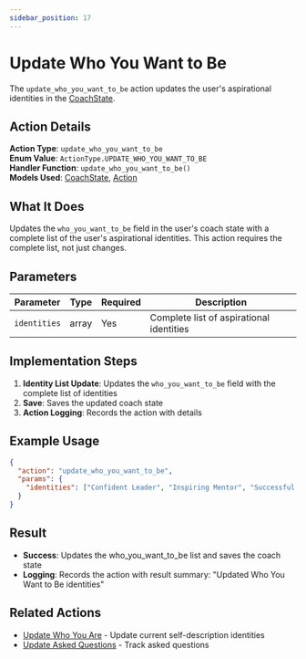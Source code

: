 ```yaml
---
sidebar_position: 17
---
```


# Update Who You Want to Be

The `update_who_you_want_to_be` action updates the user's aspirational identities in the [CoachState](../database/models/coach-state).

## Action Details

**Action Type**: `update_who_you_want_to_be`  
**Enum Value**: `ActionType.UPDATE_WHO_YOU_WANT_TO_BE`  
**Handler Function**: `update_who_you_want_to_be()`  
**Models Used**: [CoachState](../database/models/coach-state), [Action](../database/models/action)

## What It Does

Updates the `who_you_want_to_be` field in the user's coach state with a complete list of the user's aspirational identities. This action requires the complete list, not just changes.

## Parameters

| Parameter | Type | Required | Description |
|-----------|------|----------|-------------|
| `identities` | array | Yes | Complete list of aspirational identities |

## Implementation Steps

1. **Identity List Update**: Updates the `who_you_want_to_be` field with the complete list of identities
2. **Save**: Saves the updated coach state
3. **Action Logging**: Records the action with details

## Example Usage

```json
{
  "action": "update_who_you_want_to_be",
  "params": {
    "identities": ["Confident Leader", "Inspiring Mentor", "Successful Entrepreneur"]
  }
}
```

## Result

- **Success**: Updates the who_you_want_to_be list and saves the coach state
- **Logging**: Records the action with result summary: "Updated Who You Want to Be identities"

## Related Actions

- [Update Who You Are](update-who-you-are) - Update current self-description identities
- [Update Asked Questions](update-asked-questions) - Track asked questions
